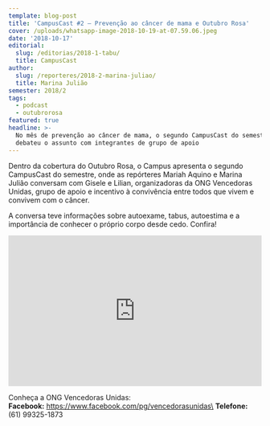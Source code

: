 ```yaml
---
template: blog-post
title: 'CampusCast #2 – Prevenção ao câncer de mama e Outubro Rosa'
cover: /uploads/whatsapp-image-2018-10-19-at-07.59.06.jpeg
date: '2018-10-17'
editorial:
  slug: /editorias/2018-1-tabu/
  title: CampusCast
author:
  slug: /reporteres/2018-2-marina-juliao/
  title: Marina Julião
semester: 2018/2
tags:
  - podcast
  - outubrorosa
featured: true
headline: >-
  No mês de prevenção ao câncer de mama, o segundo CampusCast do semestre
  debateu o assunto com integrantes de grupo de apoio
---
```

Dentro da cobertura do Outubro Rosa, o Campus apresenta o segundo CampusCast do semestre, onde as repórteres Mariah Aquino e Marina Julião conversam com Gisele e Lilian, organizadoras da ONG Vencedoras Unidas, grupo de apoio e incentivo à convivência entre todos que vivem e convivem com o câncer. 

A conversa teve informações sobre autoexame, tabus, autoestima e a importância de conhecer o próprio corpo desde cedo. Confira!

<iframe width="100%" height="300" scrolling="no" frameborder="no" allow="autoplay" src="https://w.soundcloud.com/player/?url=https%3A//api.soundcloud.com/tracks/515440281&color=%23ff5500&auto_play=false&hide_related=false&show_comments=true&show_user=true&show_reposts=false&show_teaser=true&visual=true"></iframe>

Conheça a ONG Vencedoras Unidas:\
**Facebook:** https://www.facebook.com/pg/vencedorasunidas\
**Telefone:** (61) 99325-1873

